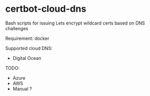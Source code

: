 # certbot-cloud-dns

Bash scripts for issuing Lets encrypt wildcard certs based on DNS challenges

Requirement: docker

Supported cloud DNS:
 - Digital Ocean

TODO:
 - Azure
 - AWS
 - Manual ?
